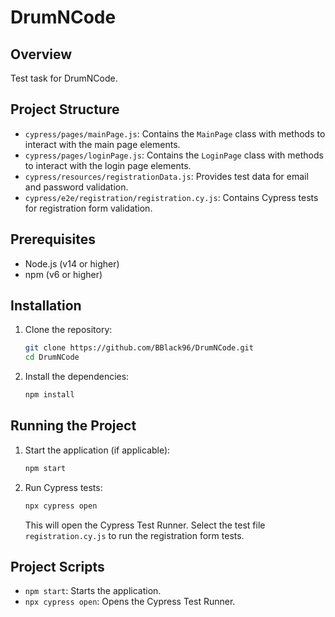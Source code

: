# DrumNCode

## Overview
Test task for DrumNCode.

## Project Structure
- `cypress/pages/mainPage.js`: Contains the `MainPage` class with methods to interact with the main page elements.
- `cypress/pages/loginPage.js`: Contains the `LoginPage` class with methods to interact with the login page elements.
- `cypress/resources/registrationData.js`: Provides test data for email and password validation.
- `cypress/e2e/registration/registration.cy.js`: Contains Cypress tests for registration form validation.

## Prerequisites
- Node.js (v14 or higher)
- npm (v6 or higher)

## Installation
1. Clone the repository:
    ```sh
    git clone https://github.com/BBlack96/DrumNCode.git
    cd DrumNCode
    ```

2. Install the dependencies:
    ```sh
    npm install
    ```

## Running the Project
1. Start the application (if applicable):
    ```sh
    npm start
    ```

2. Run Cypress tests:
    ```sh
    npx cypress open
    ```

   This will open the Cypress Test Runner. Select the test file `registration.cy.js` to run the registration form tests.

## Project Scripts
- `npm start`: Starts the application.
- `npx cypress open`: Opens the Cypress Test Runner.
